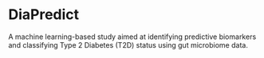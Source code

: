 # DiaPredict
A machine learning-based study aimed at identifying predictive biomarkers and classifying Type 2 Diabetes (T2D) status using gut microbiome data.
